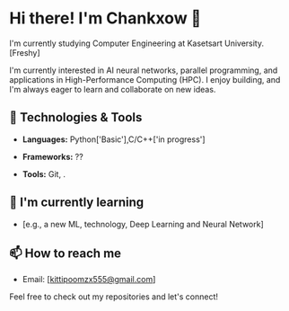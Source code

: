 
# Hi there! I'm Chankxow 👋

I'm currently studying Computer Engineering at Kasetsart University. [Freshy]

I'm currently interested in AI neural networks, parallel programming, and applications in High-Performance Computing (HPC). I enjoy building, and I'm always eager to learn and collaborate on new ideas.


## 🔧 Technologies & Tools

- **Languages:** Python['Basic'],C/C++['in progress']

- **Frameworks:** ??

- **Tools:** Git, .



## 🌱 I'm currently learning

- [e.g., a new ML, technology, Deep Learning and Neural Network]



## 📫 How to reach me

- Email: [kittipoomzx555@gmail.com]


Feel free to check out my repositories and let's connect!
